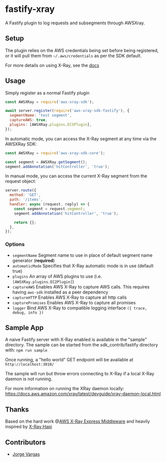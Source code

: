 # fastify-xray

A Fastify plugin to log requests and subsegments through AWSXray.

## Setup

The plugin relies on the AWS credentials being set before being registered, or it will pull them from
`~/.aws/credentials` as per the SDK default.

For more details on using X-Ray, see the [docs](https://docs.aws.amazon.com/xray-sdk-for-nodejs/latest/reference)

## Usage

Simply register as a normal Fastify plugin

```js
const AWSXRay = require('aws-xray-sdk');

await server.register(require('aws-xray-sdk-fastify'), {
  segmentName: 'test segment',
  captureAWS: true,
  plugins: [AWSXRay.plugins.ECSPlugin],
});
```

In automatic mode, you can access the X-Ray segment at any time via the AWSXRay SDK:

```js
const AWSXRay = require('aws-xray-sdk-core');

const segment = AWSXRay.getSegment();
segment.addAnnotation('hitController', 'true');
```

In manual mode, you can access the current X-Ray segment from the request object:

```js
server.route({
  method: 'GET',
  path: '/items',
  handler: async (request, reply) => {
    const segment = request.segment;
    segment.addAnnotation('hitController', 'true');

    return {};
  },
});
```

### Options

- `segmentName` Segment name to use in place of default segment name generator (**required**)
- `automaticMode` Specifies that X-Ray automatic mode is in use (default true)
- `plugins` An array of AWS plugins to use (i.e. `[AWSXRay.plugins.EC2Plugin]`)
- `captureAWS` Enables AWS X-Ray to capture AWS calls. This requires having `aws-sdk` installed as a peer dependency
- `captureHTTP` Enables AWS X-Ray to capture all http calls
- `capturePromises` Enables AWS X-Ray to capture all promises
- `logger` Bind AWS X-Ray to compatible logging interface `({ trace, debug, info })`

## Sample App

A naive Fastify server with X-Ray enabled is available in the "sample" directory.
The sample can be started from the sdk_contrib/fastify directory with: `npm run sample`

Once running, a "hello world" GET endpoint will be available at `http://localhost:3010/`

The sample will run but throw errors connecting to X-Ray if a local X-Ray daemon is not running.

For more information on running the XRay daemon locally:
https://docs.aws.amazon.com/xray/latest/devguide/xray-daemon-local.html

## Thanks

Based on the hard work @[AWS X-Ray Express Middleware](https://github.com/aws/aws-xray-sdk-node/tree/master/packages/express) and heavily inspired by [X-Ray Hapi](https://github.com/aws/aws-xray-sdk-node/tree/master/sdk_contrib/hapi)

## Contributors

- [Jorge Vargas](https://github.com/jorgevrgs)
